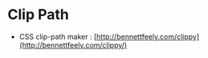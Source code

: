 # Clip Path

* CSS clip-path maker : [http://bennettfeely.com/clippy](http://bennettfeely.com/clippy/)
